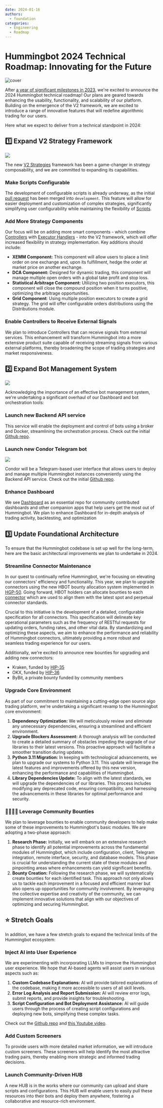 ```yaml
---
date: 2024-01-16
authors:
  - foundation
categories:
  - Engineering
  - Roadmap
---
```


# Hummingbot 2024 Technical Roadmap: Innovating for the Future

![cover](cover.png)

After [a year of significant milestones in 2023](/blog/2023-a-year-of-innovation-at-hummingbot/), we're excited to announce the 2024 Hummingbot technical roadmap! Our plans are geared towards enhancing the usability, functionality, and scalability of our platform. Building on the emergence of the V2 framework, we are excited to introduce a range of innovative features that will redefine algorithmic trading for our users. 

Here what we expect to deliver from a technical standpoint in 2024:

<!-- more -->

## 1️⃣ Expand V2 Strategy Framework

![](v2-framework.png)

The new [V2 Strategies](/v2-strategies/) framework has been a game-changer in strategy composability, and we are committed to expanding its capabilities.

### Make Scripts Configurable

The development of configurable scripts is already underway, as the initial [pull request](https://github.com/hummingbot/hummingbot/pull/6741) has been merged into `development`. This feature will allow for easier deployment and customization of complex strategies, significantly simplifying user configurability while maintaining the flexibility of [Scripts](/scripts/).

### Add More Strategy Components

Our focus will be on adding more smart components - which combine [Controllers](/v2-strategies/controllers/) with [Executor Handlers](/v2-strategies/executor-handlers/) - into the V2 framework, which will offer increased flexibility in strategy implementation. Key additions should include:

- **XEMM Component:** This component will allow users to place a limit order on one exchange and, upon its fulfillment, hedge the order at market price on another exchange.
- **DCA Component:** Designed for dynamic trading, this component will manage multiple open orders with a global take profit and stop loss.
- **Statistical Arbitrage Component:** Utilizing two position executors, this component will close the compound position when it turns positive, optimizing the arbitrage opportunities.
- **Grid Component**: Using multiple position executors to create a grid strategy. The grid will offer configurable orders distributions using the Distributions module.

### Enable Controllers to Receive External Signals

We plan to introduce Controllers that can receive signals from external services. This enhancement will transform Hummingbot into a more extensive product suite capable of receiving streaming signals from various external platforms, thereby broadening the scope of trading strategies and market responsiveness.

## 2️⃣ Expand Bot Management System

![](bot-management.png)

Acknowledging the importance of an effective bot management system, we're undertaking a significant overhaul of our Dashboard and bot orchestration tools:

### Launch new Backend API service

This service will enable the deployment and control of bots using a broker and Docker, streamlining the orchestration process. Check out the initial [Github repo](https://github.com/hummingbot/backend-api).

### Launch new Condor Telegram bot

![](control-bots.png)

Condor will be a Telegram-based user interface that allows users to deploy and manage multiple Hummingbot instances conveniently using the Backend API service. Check out the initial [Github repo](https://github.com/hummingbot/condor).

### Enhance Dashboard

We see [Dashboard](https://github.com/hummingbot/dashboard) as an essential repo for community contributed dashboards and other companion apps that help users get the most out of Hummingbot. We plan to enhance Dashboard for in-depth analysis of trading activity, backtesting, and optimization

## 3️⃣ Update Foundational Architecture

To ensure that the Hummingbot codebase is set up well for the long-term, here are the basic architectural improvements we plan to undertake in 2024.

### Streamline Connector Maintenance

In our quest to continually refine Hummingbot, we're focusing on elevating our connectors' efficiency and functionality. This year, we plan to upgrade connectors using the new HBOT bounty allocation system implemented in [HGP-50](https://snapshot.org/#/hbot.eth/proposal/0xc13f3b9fdaded22d1ce0b5528c9146fb2a762c41deed88e6c64e798465414738). Going forward, HBOT holders can allocate bounties to each [connector](/exchanges/) which are used to align them with the latest spot and perpetual connector standards. 

Crucial to this initiative is the development of a detailed, configurable specification for all connectors. This specification will delineate key operational parameters such as the frequency of RESTful requests for updating orders, funding rates, and other vital data. By standardizing and optimizing these aspects, we aim to enhance the performance and reliability of Hummingbot connectors, ultimately providing a more robust and seamless trading experience for our users.

Additionally, we're excited to announce new bounties for upgrading and adding new connectors:

- Kraken, funded by [HIP-35](https://snapshot.org/#/hbot-ip.eth/proposal/0x021b7bd4b433182496c0288d8ed83001ddf0686a1f1e482f4dbf7ea972c0faf5)
- OKX, funded by [HIP-36](https://snapshot.org/#/hbot-ip.eth/proposal/0x750af518b682603bec2ca1ce597501d4bbad851eb9b8735da61efa4a50e0b2f4)
- ByBit, a private bounty funded by community members

### Upgrade Core Environment

As part of our commitment to maintaining a cutting-edge open source algo trading platform, we're undertaking a significant revamp to the Hummingbot core environment:

1. **Dependency Optimization:** We will meticulously review and eliminate any unnecessary dependencies, ensuring a streamlined and efficient environment.
2. **Upgrade Blockers Assessment:** A thorough analysis will be conducted to create a detailed summary of obstacles impeding the upgrade of our libraries to their latest versions. This proactive approach will facilitate a smoother transition during updates.
3. **Python 3.11 Migration:** In keeping with technological advancements, we plan to upgrade our systems to Python 3.11. This update will leverage the latest features and improvements offered by this new version, enhancing the performance and capabilities of Hummingbot.
4. **Library Dependencies Update:** To align with the latest standards, we will upgrade the dependencies of our libraries. This process includes modifying any deprecated code, ensuring compatibility, and harnessing the advancements in these libraries for optimal performance and security.

### 👨‍👩‍👧‍👦 Leverage Community Bounties

We plan to leverage bounties to enable community developers to help make some of these improvements to Hummingbot's basic modules. We are adopting a two-phase approach:

1. **Research Phase:** Initially, we will embark on an extensive research phase to identify all potential improvements across the fundamental modules of Hummingbot, which include configuration, client, Telegram integration, remote interface, security, and database models. This phase is crucial for understanding the current state of these modules and pinpointing areas where enhancements can yield significant benefits.
2. **Bounty Creation:** Following the research phase, we will systematically create bounties for each identified task. This approach not only allows us to tackle each improvement in a focused and efficient manner but also opens up opportunities for community involvement. By leveraging the collective expertise and creativity of the community, we can implement innovative solutions that align with our objectives of optimizing and securing Hummingbot.

## ⭐️ Stretch Goals

In addition, we have a few stretch goals to expand the technical limits of the Hummingbot ecosystem:

### Inject AI into User Experience

We are experimenting with incorporating LLMs to improve the Hummingbot user experience. We hope that AI-based agents will assist users in various aspects such as:

1. **Custom Codebase Explanations:** AI will provide tailored explanations of the codebase, making it more accessible to users of all skill levels.
2. **Error Log Analysis and Report Submission:** AI will review error logs, submit reports, and provide insights for troubleshooting.
3. **Script Configuration and Bot Deployment Assistance:** AI will guide users through the process of creating script configurations and deploying new bots, simplifying these complex tasks.

Check out the [Github repo](https://github.com/hummingbot/condor) and [this Youtube video](https://www.youtube.com/watch?v=JZfACS1v9H8).

### Add Custom Screeners

To provide users with more detailed market information, we will introduce custom screeners. These screeners will help identify the most attractive trading pairs, thereby enabling more strategic and informed trading decisions.

### Launch Community-Driven HUB

A new HUB is in the works where our community can upload and share scripts and configurations. This HUB will enable users to easily pull these resources into their bots and deploy them anywhere, fostering a collaborative and resource-rich environment.